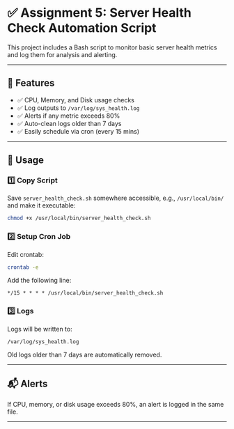 # ✅ Assignment 5: Server Health Check Automation Script

This project includes a Bash script to monitor basic server health metrics and log them for analysis and alerting.

---

## 🔧 Features

- ✅ CPU, Memory, and Disk usage checks
- ✅ Log outputs to `/var/log/sys_health.log`
- ✅ Alerts if any metric exceeds 80%
- ✅ Auto-clean logs older than 7 days
- ✅ Easily schedule via cron (every 15 mins)

---

## 🚀 Usage

### 1️⃣ Copy Script

Save `server_health_check.sh` somewhere accessible, e.g., `/usr/local/bin/` and make it executable:

```bash
chmod +x /usr/local/bin/server_health_check.sh
```

### 2️⃣ Setup Cron Job

Edit crontab:

```bash
crontab -e
```

Add the following line:

```cron
*/15 * * * * /usr/local/bin/server_health_check.sh
```

### 3️⃣ Logs

Logs will be written to:

```
/var/log/sys_health.log
```

Old logs older than 7 days are automatically removed.

---

## 📬 Alerts

If CPU, memory, or disk usage exceeds 80%, an alert is logged in the same file.

---


